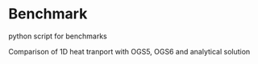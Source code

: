 # Benchmark
python script for benchmarks

Comparison of 1D heat tranport with OGS5, OGS6 and analytical solution
